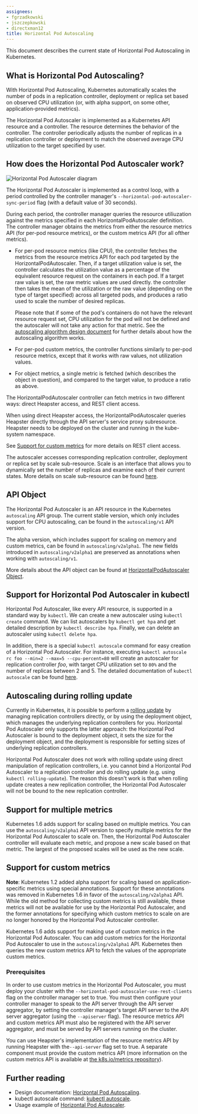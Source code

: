 ```yaml
---
assignees:
- fgrzadkowski
- jszczepkowski
- directxman12
title: Horizontal Pod Autoscaling
---
```


This document describes the current state of Horizontal Pod Autoscaling in Kubernetes.

## What is Horizontal Pod Autoscaling?

With Horizontal Pod Autoscaling, Kubernetes automatically scales the number of pods
in a replication controller, deployment or replica set based on observed CPU utilization
(or, with alpha support, on some other, application-provided metrics).

The Horizontal Pod Autoscaler is implemented as a Kubernetes API resource and a controller.
The resource determines the behavior of the controller.
The controller periodically adjusts the number of replicas in a replication controller or deployment
to match the observed average CPU utilization to the target specified by user.

## How does the Horizontal Pod Autoscaler work?

![Horizontal Pod Autoscaler diagram](/images/docs/horizontal-pod-autoscaler.svg)

The Horizontal Pod Autoscaler is implemented as a control loop, with a period controlled
by the controller manager's `--horizontal-pod-autoscaler-sync-period` flag (with a default
value of 30 seconds).

During each period, the controller manager queries the resource utiliuzation against the
metrics specified in each HorizontalPodAutoscaler definition.  The controller manager
obtains the metrics from either the resource metrics API (for per-pod resource metrics),
or the custom metrics API (for all ofther metrics).

* For per-pod resource metrics (like CPU), the controller fetches the metrics
  from the resource metrics API for each pod targeted by the HorizontalPodAutoscaler.
  Then, if a target utilization value is set, the controller calculates the utilization
  value as a percentage of the equivalent resource request on the containers in
  each pod.  If a target raw value is set, the raw metric values are used directly.
  the controller then takes the mean of the utilization or the raw value (depending on the type
  of target specified) across all targeted pods, and produces a ratio used to scale
  the number of desired replicas.

  Please note that if some of the pod's containers do not have the relevant resource request set,
  CPU utilization for the pod will not be defined and the autoscaler will not take any action
  for that metric. See the [autoscaling algorithm design document](https://github.com/kubernetes/kubernetes/blob/{{page.githubbranch}}/docs/design/horizontal-pod-autoscaler.md#autoscaling-algorithm) for further
  details about how the autoscaling algorithm works.

* For per-pod custom metrics, the controller functions similarly to per-pod resource metrics,
  except that it works with raw values, not utilization values.

* For object metrics, a single metric is fetched (which describes the object
  in question), and compared to the target value, to produce a ratio as above.

The HorizontalPodAutoscaler controller can fetch metrics in two different ways: direct Heapster
access, and REST client access.

When using direct Heapster access, the HorizontalPodAutoscaler queries Heapster directly
through the API server's service proxy subresource.  Heapster needs to be deployed on the
cluster and running in the kube-system namespace.

See [Support for custom metrics](#prerequisites) for more details on REST client access.

The autoscaler accesses corresponding replication controller, deployment or replica set by scale sub-resource.
Scale is an interface that allows you to dynamically set the number of replicas and examine each of their current states.
More details on scale sub-resource can be found [here](https://github.com/kubernetes/kubernetes/blob/{{page.githubbranch}}/docs/design/horizontal-pod-autoscaler.md#scale-subresource).


## API Object

The Horizontal Pod Autoscaler is an API resource in the Kubernetes `autoscaling` API group.
The current stable version, which only includes support for CPU autoscaling,
can be found in the `autoscaling/v1` API version.

The alpha version, which includes support for scaling on memory and custom metrics,
can be found in `autoscaling/v2alpha1`. The new fields introduced in `autoscaling/v2alpha1`
are preserved as annotations when working with `autoscaling/v1`.

More details about the API object can be found at
[HorizontalPodAutoscaler Object](https://github.com/kubernetes/kubernetes/blob/{{page.githubbranch}}/docs/design/horizontal-pod-autoscaler.md#horizontalpodautoscaler-object).

## Support for Horizontal Pod Autoscaler in kubectl

Horizontal Pod Autoscaler, like every API resource, is supported in a standard way by `kubectl`.
We can create a new autoscaler using `kubectl create` command.
We can list autoscalers by `kubectl get hpa` and get detailed description by `kubectl describe hpa`.
Finally, we can delete an autoscaler using `kubectl delete hpa`.

In addition, there is a special `kubectl autoscale` command for easy creation of a Horizontal Pod Autoscaler.
For instance, executing `kubectl autoscale rc foo --min=2 --max=5 --cpu-percent=80`
will create an autoscaler for replication controller *foo*, with target CPU utilization set to `80%`
and the number of replicas between 2 and 5.
The detailed documentation of `kubectl autoscale` can be found [here](/docs/user-guide/kubectl/kubectl_autoscale).


## Autoscaling during rolling update

Currently in Kubernetes, it is possible to perform a [rolling update](/docs/tasks/run-application/rolling-update-replication-controller/) by managing replication controllers directly,
or by using the deployment object, which manages the underlying replication controllers for you.
Horizontal Pod Autoscaler only supports the latter approach: the Horizontal Pod Autoscaler is bound to the deployment object,
it sets the size for the deployment object, and the deployment is responsible for setting sizes of underlying replication controllers.

Horizontal Pod Autoscaler does not work with rolling update using direct manipulation of replication controllers,
i.e. you cannot bind a Horizontal Pod Autoscaler to a replication controller and do rolling update (e.g. using `kubectl rolling-update`).
The reason this doesn't work is that when rolling update creates a new replication controller,
the Horizontal Pod Autoscaler will not be bound to the new replication controller.

## Support for multiple metrics

Kubernetes 1.6 adds support for scaling based on multiple metrics. You can use the `autoscaling/v2alpha1` API
version to specify multiple metrics for the Horizontal Pod Autoscaler to scale on. Then, the Horizontal Pod
Autoscaler controller will evaluate each metric, and propose a new scale based on that metric. The largest of the
proposed scales will be used as the new scale.

## Support for custom metrics

**Note**: Kubernetes 1.2 added alpha support for scaling based on application-specific metrics using special annotations.
Support for these annotations was removed in Kubernetes 1.6 in favor of the `autoscaling/v2alpha1` API.  While the old method for collecting
custom metrics is still available, these metrics will not be available for use by the Horizontal Pod Autoscaler, and the former
annotations for specifying which custom metrics to scale on are no longer honored by the Horizontal Pod Autoscaler controller.

Kubernetes 1.6 adds support for making use of custom metrics in the Horizontal Pod Autoscaler.
You can add custom metrics for the Horizontal Pod Autoscaler to use in the `autoscaling/v2alpha1` API.
Kubernetes then queries the new custom metrics API to fetch the values of the appropriate custom metrics.

### Prerequisites

In order to use custom metrics in the Horizontal Pod Autoscaler, you must deploy your cluster with the
`--horizontal-pod-autoscaler-use-rest-clients` flag on the controller manager set to true.  You must then configure
your controller manager to speak to the API server through the API server aggregator, by setting the controller
manager's target API server to the API server aggregator (using the `--apiserver` flag). The resource metrics API and
custom metrics API must also be registered with the API server aggregator, and must be served by API servers running
on the cluster.

You can use Heapster's implementation of the resource metrics API by running Heapster with the`--api-server` flag set
to true. A separate component must provide the custom metrics API (more information on the custom metrics API is
available at [the k8s.io/metrics repository](https://github.com.com/kubernetes/metrics)).

## Further reading

* Design documentation: [Horizontal Pod Autoscaling](https://github.com/kubernetes/kubernetes/blob/{{page.githubbranch}}/docs/design/horizontal-pod-autoscaler.md).
* kubectl autoscale command: [kubectl autoscale](/docs/user-guide/kubectl/kubectl_autoscale).
* Usage example of [Horizontal Pod Autoscaler](/docs/user-guide/horizontal-pod-autoscaling/walkthrough/).
